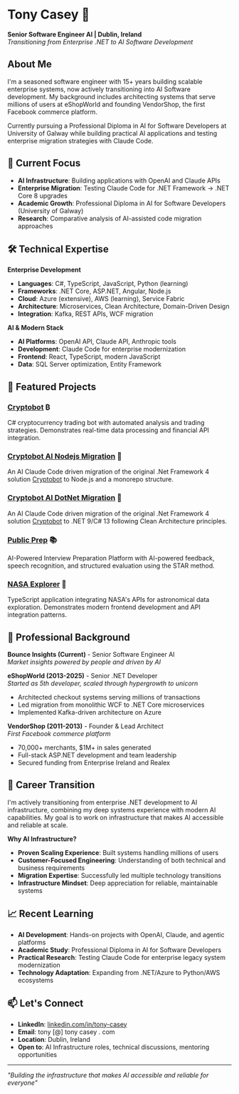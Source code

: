# Tony Casey 👋

**Senior Software Engineer AI | Dublin, Ireland**  
*Transitioning from Enterprise .NET to AI Software Development*

## About Me

I'm a seasoned software engineer with 15+ years building scalable enterprise systems, now actively transitioning into AI Software development. My background includes architecting systems that serve millions of users at eShopWorld and founding VendorShop, the first Facebook commerce platform.

Currently pursuing a Professional Diploma in AI for Software Developers at University of Galway while building practical AI applications and testing enterprise migration strategies with Claude Code.

## 🔭 Current Focus

- **AI Infrastructure**: Building applications with OpenAI and Claude APIs
- **Enterprise Migration**: Testing Claude Code for .NET Framework → .NET Core 8 upgrades
- **Academic Growth**: Professional Diploma in AI for Software Developers (University of Galway)
- **Research**: Comparative analysis of AI-assisted code migration approaches

## 🛠️ Technical Expertise

**Enterprise Development**
- **Languages**: C#, TypeScript, JavaScript, Python (learning)
- **Frameworks**: .NET Core, ASP.NET, Angular, Node.js
- **Cloud**: Azure (extensive), AWS (learning), Service Fabric
- **Architecture**: Microservices, Clean Architecture, Domain-Driven Design
- **Integration**: Kafka, REST APIs, WCF migration

**AI & Modern Stack**
- **AI Platforms**: OpenAI API, Claude API, Anthropic tools
- **Development**: Claude Code for enterprise modernization
- **Frontend**: React, TypeScript, modern JavaScript
- **Data**: SQL Server optimization, Entity Framework

## 🚀 Featured Projects

### [Cryptobot](https://github.com/TonyCasey/cryptobot) ₿
C# cryptocurrency trading bot with automated analysis and trading strategies. Demonstrates real-time data processing and financial API integration.

### [Cryptobot AI Nodejs Migration](https://github.com/TonyCasey/cryptobot-nodejs-migration) 🤖
An AI Claude Code driven migration of the original .Net Framework 4 solution [Cryptobot](https://github.com/TonyCasey/cryptobot) to Node.js and a monorepo structure.

### [Cryptobot AI DotNet Migration](https://github.com/TonyCasey/cryptobot-dotnet-migration) 🤖
An AI Claude Code driven migration of the original .Net Framework 4 solution [Cryptobot](https://github.com/TonyCasey/cryptobot) to .NET 9/C# 13 following Clean Architecture principles.

### [Public Prep](https://github.com/TonyCasey/public-prep) 📚
AI-Powered Interview Preparation Platform with AI-powered feedback, speech recognition, and structured evaluation using the STAR method.

### [NASA Explorer](https://github.com/TonyCasey/nasa-explorer) 🌌
TypeScript application integrating NASA's APIs for astronomical data exploration. Demonstrates modern frontend development and API integration patterns.

## 💼 Professional Background

**Bounce Insights (Current)** - Senior Software Engineer AI  
*Market insights powered by people and driven by AI*
  
**eShopWorld (2013-2025)** - Senior .NET Developer  
*Started as 5th developer, scaled through hypergrowth to unicorn*
- Architected checkout systems serving millions of transactions
- Led migration from monolithic WCF to .NET Core microservices
- Implemented Kafka-driven architecture on Azure

**VendorShop (2011-2013)** - Founder & Lead Architect  
*First Facebook commerce platform*
- 70,000+ merchants, $1M+ in sales generated
- Full-stack ASP.NET development and team leadership
- Secured funding from Enterprise Ireland and Realex

## 🎯 Career Transition

I'm actively transitioning from enterprise .NET development to AI infrastructure, combining my deep systems experience with modern AI capabilities. My goal is to work on infrastructure that makes AI accessible and reliable at scale.

**Why AI Infrastructure?**
- **Proven Scaling Experience**: Built systems handling millions of users
- **Customer-Focused Engineering**: Understanding of both technical and business requirements  
- **Migration Expertise**: Successfully led multiple technology transitions
- **Infrastructure Mindset**: Deep appreciation for reliable, maintainable systems

## 📈 Recent Learning

- **AI Development**: Hands-on projects with OpenAI, Claude, and agentic platforms
- **Academic Study**: Professional Diploma in AI for Software Developers
- **Practical Research**: Testing Claude Code for enterprise legacy system modernization
- **Technology Adaptation**: Expanding from .NET/Azure to Python/AWS ecosystems

## 📫 Let's Connect

- **LinkedIn**: [linkedin.com/in/tony-casey](https://linkedin.com/in/tony-casey)
- **Email**: tony [@] tony casey . com
- **Location**: Dublin, Ireland
- **Open to**: AI Infrastructure roles, technical discussions, mentoring opportunities

---

*"Building the infrastructure that makes AI accessible and reliable for everyone"*
